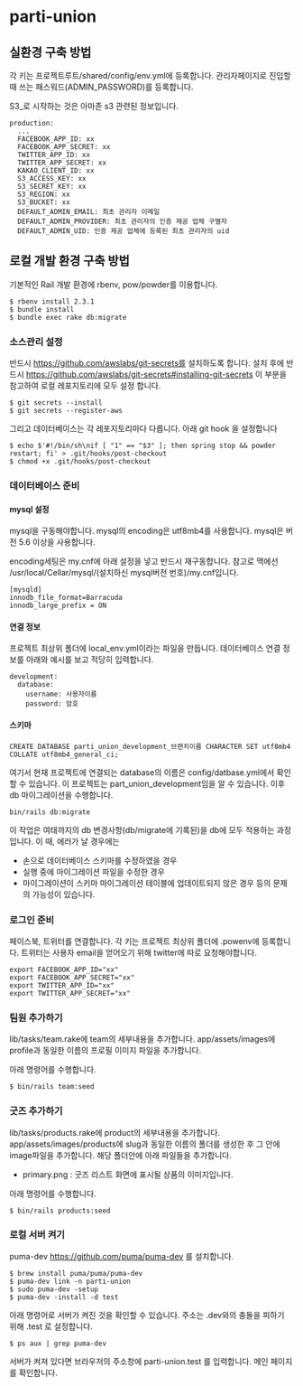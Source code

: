 # parti-union

## 실환경 구축 방법

각 키는 프로젝트루트/shared/config/env.yml에 등록합니다.
관리자페이지로 진입할때 쓰는 패스워드(ADMIN_PASSWORD)를 등록합니다.

S3_로 시작하는 것은 아마존 s3 관련된 정보입니다.

```
production:
  ...
  FACEBOOK_APP_ID: xx
  FACEBOOK_APP_SECRET: xx
  TWITTER_APP_ID: xx
  TWITTER_APP_SECRET: xx
  KAKAO_CLIENT_ID: xx
  S3_ACCESS_KEY: xx
  S3_SECRET_KEY: xx
  S3_REGION: xx
  S3_BUCKET: xx
  DEFAULT_ADMIN_EMAIL: 최초 관리자 이메일
  DEFAULT_ADMIN_PROVIDER: 최초 관리자의 인증 제공 업체 구별자
  DEFAULT_ADMIN_UID: 인증 제공 업체에 등록된 최초 관리자의 uid
```

## 로컬 개발 환경 구축 방법

기본적인 Rail 개발 환경에 rbenv, pow/powder를 이용합니다.

```
$ rbenv install 2.3.1
$ bundle install
$ bundle exec rake db:migrate
```

### 소스관리 설정

반드시 https://github.com/awslabs/git-secrets를 설치하도록 합니다. 설치 후에 반드시 https://github.com/awslabs/git-secrets#installing-git-secrets 이 부분을 참고하여 로컬 레포지토리에 모두 설정 합니다.

```
$ git secrets --install
$ git secrets --register-aws
```

그리고 데이터베이스는 각 레포지토리마다 다릅니다. 아래 git hook 을 설정합니다

```
$ echo $'#!/bin/sh\nif [ "1" == "$3" ]; then spring stop && powder restart; fi' > .git/hooks/post-checkout
$ chmod +x .git/hooks/post-checkout
```

### 데이터베이스 준비

#### mysql 설정
mysql을 구동해야합니다. mysql의 encoding은 utf8mb4를 사용합니다. mysql은 버전 5.6 이상을 사용합니다.

encoding세팅은 my.cnf에 아래 설정을 넣고 반드시 재구동합니다. 참고로 맥에선 /usr/local/Cellar/mysql/(설치하신 mysql버전 번호)/my.cnf입니다.

```
[mysqld]
innodb_file_format=Barracuda
innodb_large_prefix = ON
```

#### 연결 정보

프로젝트 최상위 폴더에 local_env.yml이라는 파일을 만듭니다. 데이터베이스 연결 정보를 아래와 예시를 보고 적당히 입력합니다.

```
development:
  database:
    username: 사용자이름
    password: 암호
```

#### 스키마

```
CREATE DATABASE parti_union_development_브랜치이름 CHARACTER SET utf8mb4 COLLATE utf8mb4_general_ci;
```

여기서 현재 프로젝트에 연결되는 database의 이름은 config/datbase.yml에서 확인할 수 있습니다. 이 프로젝트는 part_union_development임을 알 수 있습니다. 이후 db 마이그레이션을 수행합니다.
```
bin/rails db:migrate
```
이 작업은 여태까지의 db 변경사항(db/migrate에 기록된)을 db에 모두 적용하는 과정입니다. 이 때, 에러가 날 경우에는 
- 손으로 데이터베이스 스키마를 수정하였을 경우
- 실행 중에 마이그레이션 파일을 수정한 경우
- 마이그레이션이 스키마 마이그레이션 테이블에 업데이트되지 않은 경우
등의 문제의 가능성이 있습니다.

### 로그인 준비

페이스북, 트위터를 연결합니다. 각 키는 프로젝트 최상위 폴더에 .powenv에 등록합니다. 트위터는 사용자 email을 얻어오기 위해 twitter에 따로 요청해야합니다.

```
export FACEBOOK_APP_ID="xx"
export FACEBOOK_APP_SECRET="xx"
export TWITTER_APP_ID="xx"
export TWITTER_APP_SECRET="xx"
```


### 팀원 추가하기

lib/tasks/team.rake에 team의 세부내용을 추가합니다.
app/assets/images에 profile과 동일한 이름의 프로필 이미지 파일을 추가합니다.

아래 명령어를 수행합니다.

```
$ bin/rails team:seed
```


### 굿즈 추가하기

lib/tasks/products.rake에 product의 세부내용을 추가합니다.
app/assets/images/products에 slug과 동일한 이름의 폴더를 생성한 후 그 안에 image파일을 추가합니다. 해당 폴더안에 아래 파일들을 추가합니다.
* primary.png : 굿즈 리스트 화면에 표시될 상품의 이미지입니다.

아래 명령어를 수행합니다.

```
$ bin/rails products:seed
```

### 로컬 서버 켜기

puma-dev https://github.com/puma/puma-dev 를 설치합니다.

```
$ brew install puma/puma/puma-dev
$ puma-dev link -n parti-union
$ sudo puma-dev -setup
$ puma-dev -install -d test
```

아래 명령어로 서버가 켜진 것을 확인할 수 있습니다. 주소는 .dev와의 충돌을 피하기 위해 .test 로 설정합니다.

```
$ ps aux | grep puma-dev
```

서버가 켜져 있다면 브라우저의 주소창에 parti-union.test 를 입력합니다. 메인 페이지를 확인합니다.
